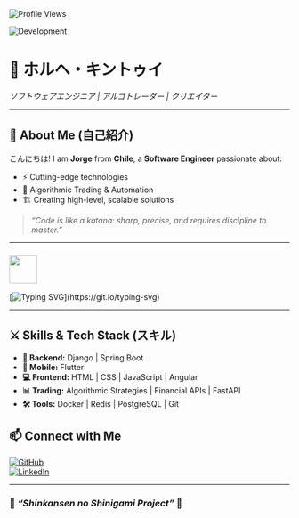 <img src="https://komarev.com/ghpvc/?username=x4leqxinn" alt="Profile Views" />

![Development](https://i.pinimg.com/736x/92/d5/a0/92d5a0e7c75c20e39f548376ab832597.jpg)

# 🏯 ホルヘ・キントゥイ  
*ソフトウェアエンジニア | アルゴトレーダー | クリエイター*  

---

## 👋 **About Me (自己紹介)**  
こんにちは! I am **Jorge** from **Chile**, a **Software Engineer** passionate about:  
- ⚡ Cutting-edge technologies  
- 🧠 Algorithmic Trading & Automation  
- 🏗️ Creating high-level, scalable solutions  

> *“Code is like a katana: sharp, precise, and requires discipline to master.”*  

---

### <img src="https://64.media.tumblr.com/6002f1f1f1db1e890ec03c2c30905992/a12760da3dfa7f62-77/s500x750/470f623335caea356cb88153baede2c028fe87e6.gifv" width="50">  
[![Typing SVG](https://readme-typing-svg.demolab.com?font=Fira+Code&weight=300&duration=4000&pause=1200&color=F7F6F6D7&width=435&lines=No+matter+where+you+go;everyone's+connected.)](https://git.io/typing-svg)  

---

## ⚔️ **Skills & Tech Stack (スキル)**  
- **🎯 Backend:** Django | Spring Boot  
- **📱 Mobile:** Flutter  
- **💻 Frontend:** HTML | CSS | JavaScript | Angular  
- **📊 Trading:** Algorithmic Strategies | Financial APIs | FastAPI  
- **🛠 Tools:** Docker | Redis | PostgreSQL | Git  


## 📫 **Connect with Me**  
[![GitHub](https://img.shields.io/badge/GitHub-181717?style=for-the-badge&logo=github)](https://github.com/x4leqxinn)  
[![LinkedIn](https://img.shields.io/badge/LinkedIn-0A66C2?style=for-the-badge&logo=linkedin&logoColor=white)](#)  

---

### 🏮 *“Shinkansen no Shinigami Project”* 🏮  
